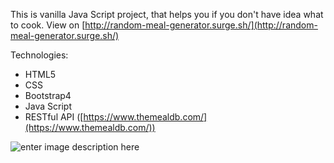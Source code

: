 This is vanilla Java Script project, that helps you if you don't have idea what to cook. 
View on [http://random-meal-generator.surge.sh/](http://random-meal-generator.surge.sh/)

Technologies:
 - HTML5
 - CSS
 - Bootstrap4
 - Java Script
 - RESTful API ([https://www.themealdb.com/](https://www.themealdb.com/))

![enter image description here](https://i.imgur.com/7i9eugy.png)
